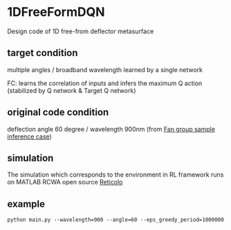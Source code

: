 # 1DFreeFormDQN
Design code of 1D free-from deflector metasurface

## target condition
multiple angles / broadband wavelength learned by a single network

FC: learns the correlation of inputs and infers the maximum Q action (stabilized by Q network & Target Q network) 

## original code condition
deflection angle 60 degree / wavelength 900nm (from [Fan group sample inference case](https://github.com/jonfanlab/GLOnet))

## simulation
The simulation which corresponds to the environment in RL framework runs on MATLAB RCWA open source [Reticolo](https://zenodo.org/record/3610175#.YBkECS2UGX0)

## example
~~~
python main.py --wavelength=900 --angle=60 --eps_greedy_period=1000000
~~~
